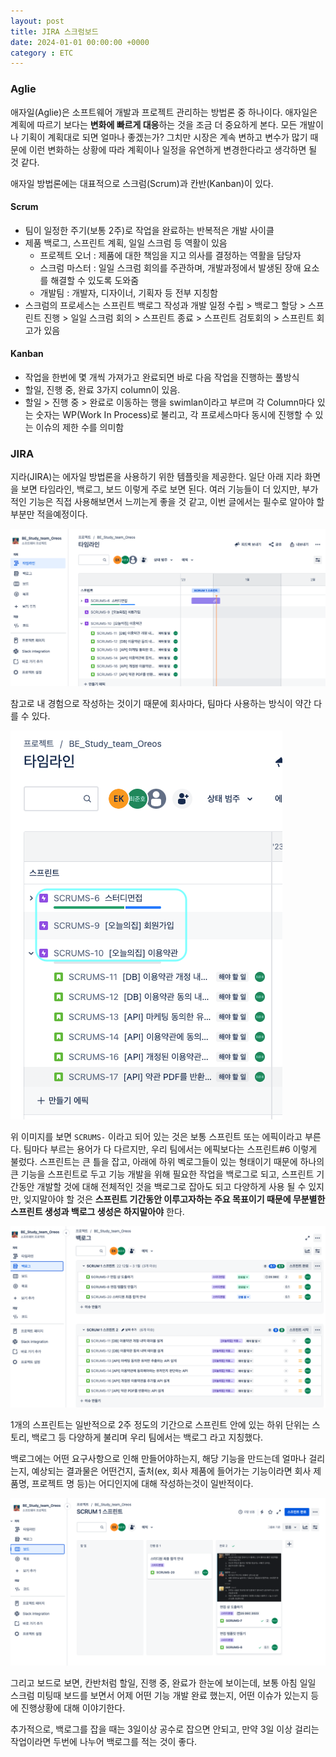 ```yaml
---
layout: post
title: JIRA 스크럼보드
date: 2024-01-01 00:00:00 +0000
category : ETC
---
```


### Aglie

애자일(Aglie)은 소프트웨어 개발과 프로젝트 관리하는 방법론 중 하나이다.
애자일은 계획에 따르기 보다는 **변화에 빠르게 대응**하는 것을 조금 더 중요하게 본다. 모든 개발이나 기획이 계획대로 되면 얼마나 좋겠는가? 그치만 시장은 계속 변하고 변수가 많기 때문에 이런 변화하는 상황에 따라 계획이나 일정을 유연하게 변경한다라고 생각하면 될 것 같다.  


애자일 방법론에는 대표적으로 스크럼(Scrum)과 칸반(Kanban)이 있다. 

#### Scrum 
* 팀이 일정한 주기(보통 2주)로 작업을 완료하는 반복적은 개발 사이클
* 제품 백로그, 스프린트 계획, 일일 스크럼 등 역활이 있음  
    - 프로젝트 오너 : 제품에 대한 책임을 지고 의사를 결정하는 역활을 담당자  
    - 스크럼 마스터 : 일일 스크럼 회의를 주관하며, 개발과정에서 발생된 장애 요소를 해결할 수 있도록 도와줌
    - 개발팀 : 개발자, 디자이너, 기획자 등 전부 지칭함
* 스크럼의 프로세스는 스프린트 백로그 작성과 개발 일정 수립 > 백로그 할당 > 스프린트 진행 > 일일 스크럼 회의 > 스프린트 종료 > 스프린트 검토회의 > 스프린트 회고가 있음

#### Kanban  
* 작업을 한번에 몇 개씩 가져가고 완료되면 바로 다음 작업을 진행하는 풀방식
* 할일, 진행 중, 완료 3가지 column이 있음.
* 할일 > 진행 중 > 완료로 이동하는 행을 swimlan이라고 부르며 각 Column마다 있는 숫자는 WP(Work In Process)로 불리고, 각 프로세스마다 동시에 진행할 수 있는 이슈의 제한 수를 의미함

### JIRA

지라(JIRA)는 에자일 방법론을 사용하기 위한 템플릿을 제공한다. 일단 아래 지라 화면을 보면 타임라인, 백로그, 보드 이렇게 주로 보면 된다. 여러 기능들이 더 있지만, 부가적인 기능은 직접 사용해보면서 느끼는게 좋을 것 같고, 이번 글에서는 필수로 알아야 할 부분만 적을예정이다. 

![jira-1](/public/img/JIRA-1.png)

참고로 내 경험으로 작성하는 것이기 때문에 회사마다, 팀마다 사용하는 방식이 약간 다를 수 있다. 

![jira-2](/public/img/JIRA-2.png)

위 이미지를 보면 `SCRUMS-` 이라고 되어 있는 것은 보통 스프린트 또는 에픽이라고 부른다. 팀마다 부르는 용어가 다 다르지만, 우리 팀에서는 에픽보다는 스프린트#6 이렇게 불렀다. 스프린트는 큰 틀을 잡고, 아래에 하위 벡로그들이 있는 형태이기 때문에 하나의 큰 기능을 스프린트로 두고 기능 개발을 위해 필요한 작업을 백로그로  되고, 스프린트 기간동안 개발할 것에 대해 전체적인 것을 백로그로 잡아도 되고 다양하게 사용 될 수 있지만, 잊지말아야 할 것은 **스프린트 기간동안 이루고자하는 주요 목표이기 때문에 무분별한 스프린트 생성과 백로그 생성은 하지말아야** 한다. 

![jira-3](/public/img/JIRA-3.png)

1개의 스프린트는 일반적으로 2주 정도의 기간으로 스프린트 안에 있는 하위 단위는 스토리, 백로그 등 다양하게 불리며 우리 팀에서는 백로그 라고 지칭했다. 

백로그에는 어떤 요구사항으로 인해 만들어야하는지, 해당 기능을 만드는데 얼마나 걸리는지, 예상되는 결과물은 어떤건지, 출처(ex, 회사 제품에 들어가는 기능이라면 회사 제품명, 프로젝트 명 등)는 어디인지에 대해 작성하는것이 일반적이다. 

![jira-4](/public/img/JIRA-4.png)

그리고 보드로 보면, 칸반처럼 할일, 진행 중, 완료가 한눈에 보이는데, 보통 아침 일일 스크럼 미팅때 보드를 보면서 어제 어떤 기능 개발 완료 했는지, 어떤 이슈가 있는지 등에 진행상황에 대해 이야기한다.


추가적으로, 백로그를 잡을 때는 3일이상 공수로 잡으면 안되고, 만약 3일 이상 걸리는 작업이라면 두번에 나누어 백로그를 적는 것이 좋다. 

